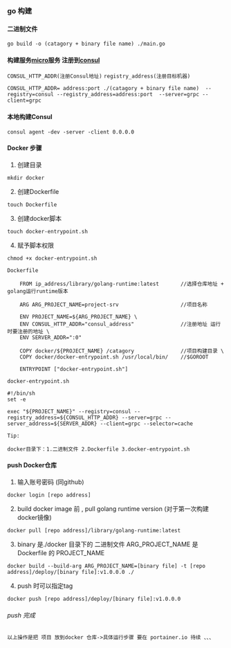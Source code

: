 ### go 构建 

#### 二进制文件

```
go build -o (catagory + binary file name) ./main.go

```

#### 构建服务[micro](https://github.com/micro/micro)服务 注册到[consul](https://github.com/hashicorp/consul)

`CONSUL_HTTP_ADDR(注册Consul地址)`
`registry_address(注册目标机器)`

```
CONSUL_HTTP_ADDR= address:port ./(catagory + binary file name)  --registry=consul --registry_address=address:port  --server=grpc --client=grpc

```

#### 本地构建Consul

```
consul agent -dev -server -client 0.0.0.0

```

#### Docker 步骤
1. 创建目录

```
mkdir docker
```

2. 创建Dockerfile 

```
touch Dockerfile
```
3. 创建docker脚本

```
touch docker-entrypoint.sh
```
4. 赋予脚本权限

```
chmod +x docker-entrypoint.sh
```

`Dockerfile`

```
    FROM ip_address/library/golang-runtime:latest       //选择仓库地址 + golang运行runtime版本  

    ARG ARG_PROJECT_NAME=project-srv                    //项目名称 

    ENV PROJECT_NAME=${ARG_PROJECT_NAME} \
    ENV CONSUL_HTTP_ADDR="consul_address"               //注册地址 运行时要注册的地址 \
    ENV SERVER_ADDR=":0" 
    
    COPY docker/${PROJECT_NAME} /catagory               //项目构建目录 \
    COPY docker/docker-entrypoint.sh /usr/local/bin/    //$GOROOT

    ENTRYPOINT ["docker-entrypoint.sh"]

```


`docker-entrypoint.sh`                    

```
#!/bin/sh
set -e

exec "${PROJECT_NAME}" --registry=consul --registry_address=${CONSUL_HTTP_ADDR} --server=grpc --server_address=${SERVER_ADDR} --client=grpc --selector=cache
```
`Tip:`

```docker目录下：1.二进制文件 2.Dockerfile 3.docker-entrypoint.sh```


#### push Docker仓库
1. 输入账号密码 (同github) 

 ```
 docker login [repo address]
 ```                           

2. build docker image 前 , pull golang runtime version (对于第一次构建docker镜像) 

```
docker pull [repo address]/library/golang-runtime:latest
``` 

3. binary 是./docker 目录下的 二进制文件 ARG_PROJECT_NAME 是 Dockerfile 的 PROJECT_NAME 

```
docker build --build-arg ARG_PROJECT_NAME=[binary file] -t [repo address]/deploy/[binary file]:v1.0.0.0 ./
```  

4. push 时可以指定tag 

```
docker push [repo address]/deploy/[binary file]:v1.0.0.0
``` 

###### push 完成

`以上操作是把 项目 放到docker 仓库->具体运行步骤 要在 portainer.io 待续 、、、`
